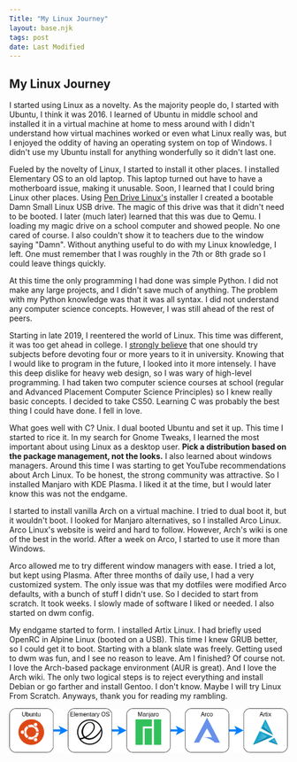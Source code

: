 ```yaml
---
Title: "My Linux Journey"
layout: base.njk
tags: post
date: Last Modified
---
```


## My Linux Journey

I started using Linux as a novelty. 
As the majority people do, I started with Ubuntu, I think it was 2016. 
I learned of Ubuntu in middle school and installed it in a virtual machine at home to mess around with
I didn't understand how virtual machines worked or even what Linux really was, but I enjoyed the oddity of having an operating system on top of Windows. 
I didn't use my Ubuntu install for anything wonderfully so it didn't last one.

Fueled by the novelty of Linux, I started to install it other places.
I installed Elementary OS to an old laptop.
This laptop turned out have to have a motherboard issue, making it unusable.
Soon, I learned that I could bring Linux other places.
Using [Pen Drive Linux's](https://www.pendrivelinux.com/universal-usb-installer-easy-as-1-2-3/) installer I created a bootable Damn Small Linux USB drive.
The magic of this drive was that it didn't need to be booted.
I later (much later) learned that this was due to Qemu.
I loading my  magic drive on a school computer and showed people. No one cared of course. I also couldn't show it to teachers due to the window saying "Damn". 
Without anything useful to do with my Linux knowledge, I left. 
One must remember that I was roughly  in the 7th or 8th grade so I could leave things quickly. 

At this time the only programming I had done was simple Python. 
I did not make any large projects, and I didn't save much of anything.
The problem with my Python knowledge was that it was all syntax. 
I did not understand any computer science concepts. 
However, I was still ahead of the rest of peers.

Starting in late 2019, I reentered the world of Linux. 
This time was different, it was too get ahead in college.
I [strongly believe](articles/findAPath) that one should try subjects before devoting four or more years to it in university.
Knowing that I would like to program in the future, I looked into it more intensely. 
I have this deep dislike for heavy web design, so I was wary of high-level programming.
I had taken two computer science courses at school (regular and Advanced Placement Computer Science Principles) so I knew really basic concepts.
I decided to take CS50.
Learning C was probably the best thing I could have done.
I fell in love.

What goes well with C? 
Unix.
I dual booted Ubuntu and set it up.
This time I started to rice it.
In my search for Gnome Tweaks, I learned the most important about using Linux as a desktop user. 
**Pick a distribution based on the package management, not the looks.**
I also learned about windows managers.
Around this time I was starting to get YouTube recommendations about Arch Linux.
To be honest, the strong community was attractive.
So I installed Manjaro with KDE Plasma.
I liked it at the time, but I would later know this was not the endgame.

I started to install vanilla Arch on a virtual machine. I tried to dual boot it, but it wouldn't boot.
I looked for Manjaro alternatives, so I installed Arco Linux.
Arco Linux's website is weird and hard to follow.
However, Arch's wiki is one of the best in the world.
After a week on Arco, I started to use it more than Windows.

Arco allowed me to try different window managers with ease.
I tried a lot, but kept using Plasma. 
After three months of daily use, I had a very customized system.
The only issue was that my dotfiles were modified Arco defaults, with a bunch of stuff I didn't use.
So I decided to start from scratch.
It took weeks.
I slowly made of software I liked or needed.
I also started on dwm config.

My endgame started to form. I installed Artix Linux. 
I had briefly used OpenRC in Alpine Linux (booted on a USB).
This time I knew GRUB better, so I could get it to boot.
Starting with a blank slate was freely.
Getting used to dwm was fun, and I see no reason to leave.
Am I finished?
Of course not.
I love the Arch-based package environment (AUR is great).
And I love the Arch wiki.
The only two logical steps is to reject everything and install Debian or go farther and install Gentoo.
I don't know. 
Maybe I will try Linux From Scratch. Anyways, thank you for reading my rambling.

![Diagram](/images/linuxJourneyDiagram.png)
